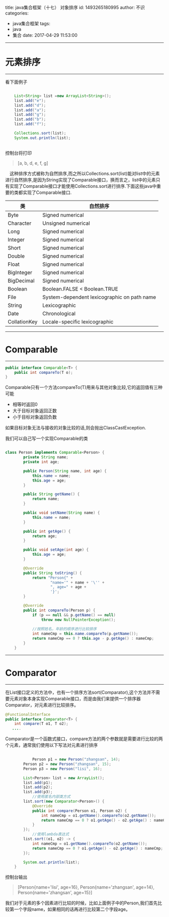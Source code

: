 title: java集合框架（十七） 对象排序
id: 1493265180995
author: 不识
categories:
  - java集合框架
tags:
  - java
  - 集合
date: 2017-04-29 11:53:00
---
# 元素排序
***
看下面例子
``` java

	List<String> list =new ArrayList<String>();
	list.add("e");
	list.add("d");
	list.add("a");
	list.add("g");
	list.add("b");
	list.add("f");

	Collections.sort(list);
	System.out.println(list);
        
```
控制台将打印
>[a, b, d, e, f, g]

　这种排序方式被称为自然排序,而之所以Collections.sort(list)能对list中的元素进行自然排序,是因为String实现了Comparable接口，换而言之，list中的元素只有实现了Comparable接口才能使用Collections.sort进行排序.下面这些java中重要的类都实现了Comparable接口.
 <!-- more -->
 
 |类|自然排序|
 |--|--------|
|Byte|	Signed numerical|
|Character|	Unsigned numerical|
|Long|	Signed numerical|
|Integer|	Signed numerical|
|Short|	Signed numerical|
|Double|	Signed numerical|
|Float|	Signed numerical|
|BigInteger|	Signed numerical|
|BigDecimal|	Signed numerical|
|Boolean|	Boolean.FALSE < Boolean.TRUE|
|File|	System-dependent lexicographic on path name|
|String|	Lexicographic|
|Date|	Chronological|
|CollationKey|	Locale-specific lexicographic|

***
# Comparable
***
```java
public interface Comparable<T> {
	public int compareTo(T o);
}
```
Comparable只有一个方法compareTo(T)用来与其他对象比较,它的返回值有三种可能  
- 相等时返回0  
- 大于目标对象返回正数  
- 小于目标对象返回负数 

如果目标对象无法与接收的对象比较的话,则会抛出ClassCastException.

我们可以自己写一个实现Comparable的类
```java

class Person implements Comparable<Person> {
        private String name;
        private int age;

        public Person(String name, int age) {
            this.name = name;
            this.age = age;
        }

        public String getName() {
            return name;
        }

        public void setName(String name) {
            this.name = name;
        }

        public int getAge() {
            return age;
        }

        public void setAge(int age) {
            this.age = age;
        }

        @Override
        public String toString() {
            return "Person{" +
                    "name='" + name + '\'' +
                    ", age=" + age +
                    '}';
        }

        @Override
        public int compareTo(Person p) {
            if (p == null && p.getName() == null)
                throw new NullPointerException();
					
            //按照姓名，年龄的顺序进行比较排序        
            int nameCmp = this.name.compareTo(p.getName());
            return nameCmp == 0 ? this.age - p.getAge() : nameCmp;
        }
    }
```
***
# Comparator
***
在List接口定义的方法中，也有一个排序方法sort(Comparator),这个方法并不需要元素对象本身实现Comparable接口，而是由我们来提供一个排序器Comparator，对元素进行比较排序。
``` java
@FunctionalInterface
public interface Comparator<T> {
    int compare(T o1, T o2);
   ....
```
Comparator是一个函数式接口，compare方法的两个参数就是需要进行比较的两个元素，通常我们使用以下写法对元素进行排序

``` java 
   
			Person p1 = new Person("zhangsan", 14);
        Person p2 = new Person("zhangsan", 15);
        Person p3 = new Person("lisi", 16);

        List<Person> list = new ArrayList();
        list.add(p1);
        list.add(p2);
        list.add(p3);
			//使用匿名内部类方式
        list.sort(new Comparator<Person>() {
            @Override
            public int compare(Person o1, Person o2) {
                int nameCmp = o1.getName().compareTo(o2.getName());
                return nameCmp == 0 ? o1.getAge() - o2.getAge() : nameCmp;
            }
        });
			//使用lambda表达式
        list.sort((o1, o2) -> {
            int nameCmp = o1.getName().compareTo(o2.getName());
            return nameCmp == 0 ? o1.getAge() - o2.getAge() : nameCmp;
        });

        System.out.println(list);
    }

```

控制台输出

>[Person{name='lisi', age=16}, Person{name='zhangsan', age=14}, Person{name='zhangsan', age=15}]

我们对于元素的多个因素进行比较的时候，比如上面例子中的Person,我们首先比较第一个字段name，如果相同的话再进行比较第二个字段age。